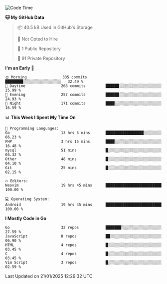 
<!--START_SECTION:waka-->
![Code Time](http://img.shields.io/badge/Code%20Time-5%2C641%20hrs%2010%20mins-blue)

**🐱 My GitHub Data** 

> 📦 40.5 kB Used in GitHub's Storage 
 > 
> 🚫 Not Opted to Hire
 > 
> 📜 1 Public Repository 
 > 
> 🔑 91 Private Repository 
 > 
**I'm an Early 🐤** 

```text
🌞 Morning                335 commits         ████████░░░░░░░░░░░░░░░░░   32.49 % 
🌆 Daytime                268 commits         ██████░░░░░░░░░░░░░░░░░░░   25.99 % 
🌃 Evening                257 commits         ██████░░░░░░░░░░░░░░░░░░░   24.93 % 
🌙 Night                  171 commits         ████░░░░░░░░░░░░░░░░░░░░░   16.59 % 
```


📊 **This Week I Spent My Time On** 

```text
💬 Programming Languages: 
Go                       13 hrs 5 mins       █████████████████░░░░░░░░   66.23 % 
PHP                      3 hrs 15 mins       ████░░░░░░░░░░░░░░░░░░░░░   16.48 % 
mysql                    51 mins             █░░░░░░░░░░░░░░░░░░░░░░░░   04.32 % 
Other                    48 mins             █░░░░░░░░░░░░░░░░░░░░░░░░   04.10 % 
Git                      25 mins             █░░░░░░░░░░░░░░░░░░░░░░░░   02.15 % 

🔥 Editors: 
Neovim                   19 hrs 45 mins      █████████████████████████   100.00 % 

💻 Operating System: 
Android                  19 hrs 45 mins      █████████████████████████   100.00 % 
```

**I Mostly Code in Go** 

```text
Go                       32 repos            ███████░░░░░░░░░░░░░░░░░░   27.59 % 
JavaScript               8 repos             ██░░░░░░░░░░░░░░░░░░░░░░░   06.90 % 
HTML                     4 repos             █░░░░░░░░░░░░░░░░░░░░░░░░   03.45 % 
C                        4 repos             █░░░░░░░░░░░░░░░░░░░░░░░░   03.45 % 
Vim Script               3 repos             █░░░░░░░░░░░░░░░░░░░░░░░░   02.59 % 
```




 Last Updated on 21/01/2025 12:29:32 UTC
<!--END_SECTION:waka-->
